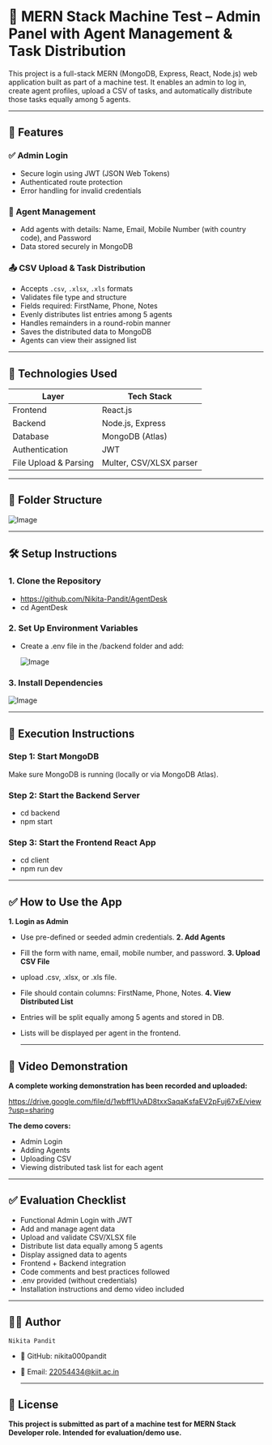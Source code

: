 # 🧠 MERN Stack Machine Test – Admin Panel with Agent Management & Task Distribution

This project is a full-stack MERN (MongoDB, Express, React, Node.js) web application built as part of a machine test. It enables an admin to log in, create agent profiles, upload a CSV of tasks, and automatically distribute those tasks equally among 5 agents.

---

## 🚀 Features

### ✅ Admin Login
- Secure login using JWT (JSON Web Tokens)
- Authenticated route protection
- Error handling for invalid credentials

### 👥 Agent Management
- Add agents with details: Name, Email, Mobile Number (with country code), and Password
- Data stored securely in MongoDB

### 📤 CSV Upload & Task Distribution
- Accepts `.csv`, `.xlsx`, `.xls` formats
- Validates file type and structure
- Fields required: FirstName, Phone, Notes
- Evenly distributes list entries among 5 agents
- Handles remainders in a round-robin manner
- Saves the distributed data to MongoDB
- Agents can view their assigned list

---

## 🧾 Technologies Used

| Layer        | Tech Stack       |
|--------------|------------------|
| Frontend     | React.js         |
| Backend      | Node.js, Express |
| Database     | MongoDB (Atlas)  |
| Authentication | JWT             |
| File Upload & Parsing | Multer, CSV/XLSX parser |

---

## 📂 Folder Structure

![Image](https://github.com/user-attachments/assets/ab7f34e8-d1e7-45a5-97cc-f4c78515919b)

---

## 🛠️ Setup Instructions

### 1. Clone the Repository

- https://github.com/Nikita-Pandit/AgentDesk
- cd AgentDesk

### 2. Set Up Environment Variables

- Create a .env file in the /backend folder and add:
  
  ![Image](https://github.com/user-attachments/assets/25dc8289-e1a9-4a74-9e68-c7d7205791e6)

### 3. Install Dependencies

![Image](https://github.com/user-attachments/assets/6e3a356a-0afd-4576-8eb8-aaf157ef685a)

---

## 🚀 Execution Instructions

### Step 1: Start MongoDB

Make sure MongoDB is running (locally or via MongoDB Atlas).

### Step 2: Start the Backend Server

- cd backend
- npm start

### Step 3: Start the Frontend React App

- cd client
- npm run dev

---

## ✅ How to Use the App

**1. Login as Admin**
- Use pre-defined or seeded admin credentials.
**2. Add Agents**
- Fill the form with name, email, mobile number, and password.
**3. Upload CSV File**
- upload .csv, .xlsx, or .xls file.
- File should contain columns: FirstName, Phone, Notes.
 **4. View Distributed List**
- Entries will be split equally among 5 agents and stored in DB.
- Lists will be displayed per agent in the frontend.

  ---
  
## 🎥 Video Demonstration

**A complete working demonstration has been recorded and uploaded:**

https://drive.google.com/file/d/1wbff1UvAD8txxSaqaKsfaEV2pFuj67xE/view?usp=sharing

**The demo covers:**
- Admin Login
- Adding Agents
- Uploading CSV
- Viewing distributed task list for each agent

----

## ✅ Evaluation Checklist
-  Functional Admin Login with JWT
- Add and manage agent data
- Upload and validate CSV/XLSX file
- Distribute list data equally among 5 agents
- Display assigned data to agents
- Frontend + Backend integration
- Code comments and best practices followed
- .env provided (without credentials)
- Installation instructions and demo video included

---

## 👩‍💻 Author

``Nikita Pandit``
- 🔗 GitHub: nikita000pandit
- 📧 Email: 22054434@kiit.ac.in

  ---

## 📄 License

**This project is submitted as part of a machine test for MERN Stack Developer role. Intended for evaluation/demo use.**

  



  

